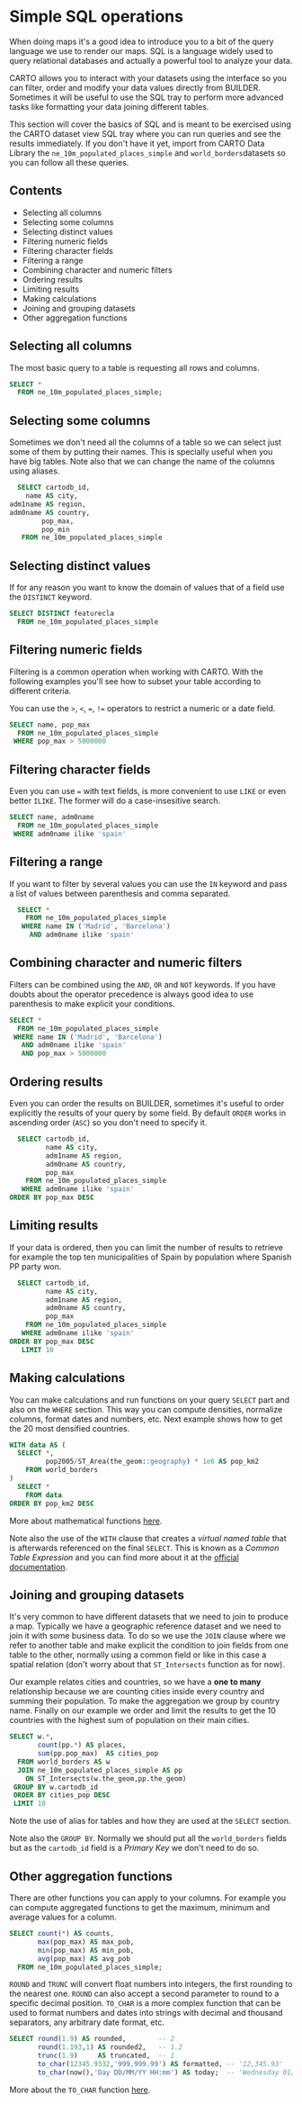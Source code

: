 
#  Simple SQL operations

When doing maps it's a good idea to introduce you to a bit of the query language we use to render our maps. SQL is a language widely used to query relational databases and actually a powerful tool to analyze your data.

CARTO allows you to interact with your datasets using the interface so you can filter, order and modify your data values directly from BUILDER. Sometimes it will be useful to use the SQL tray to perform more advanced tasks like formatting your data joining different tables.

This section will cover the basics of SQL and is meant to be exercised using the CARTO dataset view SQL tray where you can run queries and see the results immediately. If you don't have it yet, import from CARTO Data Library the `ne_10m_populated_places_simple` and `world_borders`datasets so you can follow all these queries.

## Contents

<!-- MarkdownTOC -->

- Selecting all columns
- Selecting some columns
- Selecting distinct values
- Filtering numeric fields
- Filtering character fields
- Filtering a range
- Combining character and numeric filters
- Ordering results
- Limiting results
- Making calculations
- Joining and grouping datasets
- Other aggregation functions

<!-- /MarkdownTOC -->


## Selecting all columns

The most basic query to a table is requesting all rows and columns.

```sql
SELECT *
  FROM ne_10m_populated_places_simple;
```

## Selecting some columns

Sometimes we don't need all the columns of a table so we can select just some of them by putting their names. This is specially useful when you have big tables. Note also that we can change the name of the columns using aliases.

```sql
  SELECT cartodb_id,
    name AS city,
adm1name AS region,
adm0name AS country,
        pop_max,
        pop_min
   FROM ne_10m_populated_places_simple
```

## Selecting distinct values

If for any reason you want to know the domain of values that of a field use the `DISTINCT` keyword.

```sql
SELECT DISTINCT featurecla
  FROM ne_10m_populated_places_simple
```

## Filtering numeric fields

Filtering is a common operation when working with CARTO. With the following examples you'll see how to subset your table according to different criteria.

You can use the `>`, `<`, `=`, `!=` operators to restrict a numeric or a date field.


```sql
SELECT name, pop_max
  FROM ne_10m_populated_places_simple
 WHERE pop_max > 5000000
```

## Filtering character fields

Even you can use `=` with text fields, is more convenient to use `LIKE` or even better `ILIKE`. The former will do a case-insesitive search.

```sql
SELECT name, adm0name
  FROM ne_10m_populated_places_simple
 WHERE adm0name ilike 'spain'
```

## Filtering a range

If you want to filter by several values you can use the `IN` keyword and pass a list of values between parenthesis and comma separated.

```sql
  SELECT *
    FROM ne_10m_populated_places_simple
   WHERE name IN ('Madrid', 'Barcelona')
     AND adm0name ilike 'spain'
```

## Combining character and numeric filters

Filters can be combined using the `AND`, `OR` and `NOT` keywords. If you have doubts about the operator precedence is always good idea to use parenthesis to make explicit your conditions.

```sql
SELECT *
  FROM ne_10m_populated_places_simple
 WHERE name IN ('Madrid', 'Barcelona')
   AND adm0name ilike 'spain'
   AND pop_max > 5000000
```

## Ordering results

Even you can order the results on BUILDER, sometimes it's useful to order explicitly the results of your query by some field. By default `ORDER` works in ascending order (`ASC`) so you don't need to specify it.

```sql
  SELECT cartodb_id,
         name AS city,
         adm1name AS region,
         adm0name AS country,
         pop_max
    FROM ne_10m_populated_places_simple
   WHERE adm0name ilike 'spain'
ORDER BY pop_max DESC
```

## Limiting results

If your data is ordered, then you can limit the number of results to retrieve for example the top ten municipalities of Spain by population where Spanish PP party won.

```sql
  SELECT cartodb_id,
         name AS city,
         adm1name AS region,
         adm0name AS country,
         pop_max
    FROM ne_10m_populated_places_simple
   WHERE adm0name ilike 'spain'
ORDER BY pop_max DESC
   LIMIT 10
```

## Making calculations

You can make calculations and run functions on your query `SELECT` part and also on the `WHERE` section. This way you can compute densities, normalize columns, format dates and numbers, etc. Next example shows how to get the 20 most densified countries.

```sql
WITH data AS (
  SELECT *,
         pop2005/ST_Area(the_geom::geography) * 1e6 AS pop_km2
    FROM world_borders
)
  SELECT *
    FROM data
ORDER BY pop_km2 DESC
```

More about mathematical functions [here](https://www.postgresql.org/docs/9.1/static/functions-math.html).

Note also the use of the `WITH` clause that creates a *virtual named table* that is afterwards referenced on the final `SELECT`. This is known as a *Common Table Expression* and you can find more about it at the [official documentation](https://www.postgresql.org/docs/9.5/static/queries-with.html).

## Joining and grouping datasets

It's very common to have different datasets that we need to join to produce a map. Typically we have a geographic reference dataset and we need to join it with some business data. To do so we use the `JOIN` clause where we refer to another table and make explicit the condition to join fields from one table to the other, normally using a common field or like in this case a spatial relation (don't worry about that `ST_Intersects` function as for now).

Our example relates cities and countries, so we have a **one to many** relationship because we are counting cities inside every country and summing their population. To make the aggregation we group by country name. Finally on our example we order and limit the results to get the 10 countries with the highest sum of population on their main cities.

```sql
SELECT w.*,
       count(pp.*) AS places,
       sum(pp.pop_max)  AS cities_pop
  FROM world_borders AS w
  JOIN ne_10m_populated_places_simple AS pp
    ON ST_Intersects(w.the_geom,pp.the_geom)
 GROUP BY w.cartodb_id
 ORDER BY cities_pop DESC
 LIMIT 10
```

Note the use of alias for tables and how they are used at the `SELECT` section.

Note also the `GROUP BY`. Normally we should put all the `world_borders` fields but as the `cartodb_id` field is a *Primary Key* we don't need to do so.

## Other aggregation functions

There are other functions you can apply to your columns. For example you can compute aggregated functions to get the maximum, minimum and average values for a column.

```sql
SELECT count(*) AS counts,
       max(pop_max) AS max_pob,
       min(pop_max) AS min_pob,
       avg(pop_max) AS avg_pob
  FROM ne_10m_populated_places_simple;
```

`ROUND` and `TRUNC` will convert float numbers into integers, the first rounding to the nearest one. `ROUND` can also accept a second parameter to round to a specific decimal position. `TO_CHAR` is a more complex function that can be used to format numbers and dates into strings with decimal and thousand separators, any arbitrary date format, etc.

```sql
SELECT round(1.9) AS rounded,        -- 2
       round(1.193,1) AS rounded2,   -- 1.2
       trunc(1.9)     AS truncated,  -- 1
       to_char(12345.9332,'999,999.99') AS formatted, -- '12,345.93'
       to_char(now(),'Day DD/MM/YY HH:mm') AS today;  -- 'Wednesday 01/06/16 10:06:32'
```

More about the `TO_CHAR` function [here](https://www.postgresql.org/docs/9.5/static/functions-formatting.html).